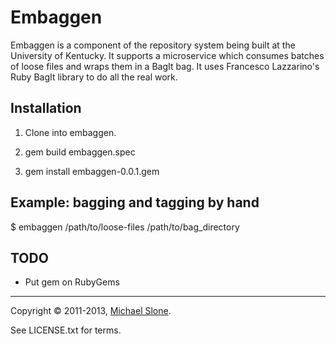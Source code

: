 Embaggen
========

Embaggen is a component of the repository system being 
built at the University of Kentucky.  It supports a
microservice which consumes batches of loose files and 
wraps them in a BagIt bag.  It uses Francesco Lazzarino's
Ruby BagIt library to do all the real work.

Installation
------------

1. Clone into embaggen.

2. gem build embaggen.spec

3. gem install embaggen-0.0.1.gem

Example: bagging and tagging by hand
------------------------------------

  $ embaggen /path/to/loose-files /path/to/bag_directory

TODO
----

* Put gem on RubyGems

---

Copyright © 2011-2013, [Michael Slone](mailto:m.slone@uky.edu).

See LICENSE.txt for terms.
